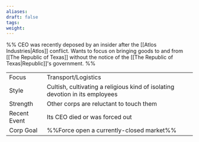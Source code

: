 ```yaml
---
aliases: 
draft: false
tags: 
weight:
---
```

%%
CEO was recently deposed by an insider after the [[Atlos Industries|Atlos]] conflict.
Wants to focus on bringing goods to and from [[The Republic of Texas]] without the notice of the [[The Republic of Texas|Republic]]'s government.
%%

|              |                                                                              |
| ------------ | ---------------------------------------------------------------------------- |
| Focus        | Transport/Logistics                                                          |
| Style        | Cultish, cultivating a religious kind of isolating devotion in its employees |
| Strength     | Other corps are reluctant to touch them                                      |
| Recent Event | Its CEO died or was forced out                                               |
| Corp Goal    | %%Force open a currently-closed market%%                                     |
